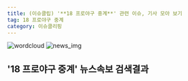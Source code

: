 ```yaml
---
title: (이슈클립) '**18 프로야구 중계**' 관련 이슈, 기사 모아 보기
tag: 18 프로야구 중계
category: 이슈클리핑
---
```

![wordcloud](https://s3.ap-northeast-2.amazonaws.com/lyrics101-wordcloud/2018-09-25-1537862921.png)
![news_img](https://user-images.githubusercontent.com/42597476/44507050-1206f400-a6e4-11e8-8d98-7ffbfebb353f.png)
## **'**18 프로야구 중계**'** 뉴스속보 검색결과

